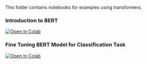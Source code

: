 This folder contains notebooks for examples using transformers.

### Introduction to BERT
[![Open In Colab](https://colab.research.google.com/assets/colab-badge.svg)](https://colab.research.google.com/github/manaranjanp/nlpclassv1/blob/main/Transformers/A_Visual_Notebook_to_Using_BERT_for_the_First_Time.ipynb)

### Fine Tuning BERT Model for Classification Task
[![Open In Colab](https://colab.research.google.com/assets/colab-badge.svg)](https://colab.research.google.com/github/manaranjanp/nlpclassv1/blob/main/Transformers/BERT_fine_tunning_in_TensorFlow_2_with_Keras_API.ipynb)

